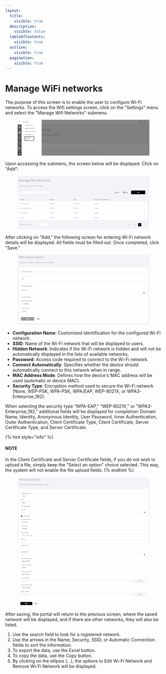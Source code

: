 ```yaml
---
layout:
  title:
    visible: true
  description:
    visible: false
  tableOfContents:
    visible: true
  outline:
    visible: true
  pagination:
    visible: true
---
```


# Manage WiFi networks

The purpose of this screen is to enable the user to configure Wi-Fi networks. To access the Wifi settings screen, click on the "Settings" menu and select the "Manage Wifi Networks" submenu.

<figure><img src="../../../.gitbook/assets/Captura de tela 2024-02-15 100037 (2).png" alt=""><figcaption></figcaption></figure>

Upon accessing the submenu, the screen below will be displayed. Click on "Add":

<figure><img src="../../../.gitbook/assets/image (207).png" alt=""><figcaption></figcaption></figure>

After clicking on "Add," the following screen for entering Wi-Fi network details will be displayed. All fields must be filled out. Once completed, click "Save."

<figure><img src="../../../.gitbook/assets/image (208).png" alt=""><figcaption></figcaption></figure>

* **Configuration Name**: Customized identification for the configured Wi-Fi network.
* **SSID**: Name of the Wi-Fi network that will be displayed to users.
* **Hidden Network**: Indicates if the Wi-Fi network is hidden and will not be automatically displayed in the lists of available networks.
* **Password**: Access code required to connect to the Wi-Fi network.
* **Connect Automatically**: Specifies whether the device should automatically connect to this network when in range.
* **MAC Address Mode**: Defines how the device's MAC address will be used (automatic or device MAC).
* **Security Type**: Encryption method used to secure the Wi-Fi network (None, WEP-PSK, WPA-PSK, WPA/EAP, WEP-8021X, or WPA3-Enterprise\_192).

When selecting the security type “WPA-EAP," “WEP-8021X," or "WPA3-Enterprise\_192," additional fields will be displayed for completion: Domain Name, Identity, Anonymous Identity, User Password, Inner Authentication, Outer Authentication, Client Certificate Type, Client Certificate, Server Certificate Type, and Server Certificate.

{% hint style="info" %}
#### NOTE

In the Client Certificate and Server Certificate fields, if you do not wish to upload a file, simply keep the "Select an option" choice selected. This way, the system will not enable the file upload fields.
{% endhint %}

<figure><img src="../../../.gitbook/assets/Captura de tela 2024-06-12 163620 (1).png" alt=""><figcaption></figcaption></figure>

After saving, the portal will return to the previous screen, where the saved network will be displayed, and if there are other networks, they will also be listed.

1. Use the search field to look for a registered network.
2. Use the arrows in the Name, Security, SSID, or Automatic Connection fields to sort the information.
3. To export the data, use the Excel button.
4. To copy the data, use the Copy button.
5. By clicking on the ellipsis (...), the options to Edit Wi-Fi Network and Remove Wi-Fi Network will be displayed.
